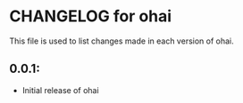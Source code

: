 # CHANGELOG for ohai

This file is used to list changes made in each version of ohai.

## 0.0.1:

* Initial release of ohai
